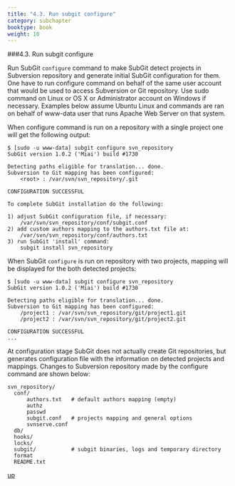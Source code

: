 ```yaml
---
title: "4.3. Run subgit configure"
category: subchapter
booktype: book
weight: 10
---
```

###4.3. Run subgit configure

Run SubGit `configure` command to make SubGit detect projects in Subversion repository and generate initial SubGit configuration for them. One have to run configure command on behalf of the same user account that would be used to access Subversion or Git repository. Use sudo command on Linux or OS X or Administrator account on Windows if necessary. Examples below assume Ubuntu Linux and commands are ran on behalf of www-data user that runs Apache Web Server on that system.

When configure command is run on a repository with a single project one will get the following output:

    $ [sudo -u www-data] subgit configure svn_repository
    SubGit version 1.0.2 ('Miai') build #1730

    Detecting paths eligible for translation... done.
    Subversion to Git mapping has been configured:
        <root> : /var/svn/svn_repository/.git

    CONFIGURATION SUCCESSFUL

    To complete SubGit installation do the following:

    1) adjust SubGit configuration file, if necessary:
        /var/svn/svn_repository/conf/subgit.conf
    2) add custom authors mapping to the authors.txt file at:
        /var/svn/svn_repository/conf/authors.txt
    3) run SubGit 'install' command:
        subgit install svn_repository

When SubGit `configure` is run on repository with two projects, mapping will be displayed for the both detected projects:

    $ [sudo -u www-data] subgit configure svn_repository
    SubGit version 1.0.2 ('Miai') build #1730

    Detecting paths eligible for translation... done.
    Subversion to Git mapping has been configured:
        /project1 : /var/svn/svn_repository/git/project1.git
        /project2 : /var/svn/svn_repository/git/project2.git

    CONFIGURATION SUCCESSFUL
    ...

At configuration stage SubGit does not actually create Git repositories, but generates configuration file with the information on detected projects and mappings. Changes to Subversion repository made by the configure command are shown below:

    svn_repository/
      conf/
          authors.txt   # default authors mapping (empty)
          authz
          passwd
          subgit.conf   # projects mapping and general options
          svnserve.conf
      db/
      hooks/
      locks/
      subgit/           # subgit binaries, logs and temporary directory
      format
      README.txt

[up](#up)